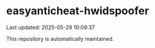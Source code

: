 # easyanticheat-hwidspoofer

Last updated: 2025-05-29 10:09:37

This repository is automatically maintained.
